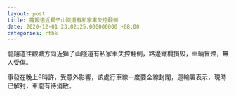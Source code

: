 ```yaml
---
layout: post
title: 龍翔道近獅子山隧道有私家車失控翻側
date: 2020-12-01 23:02:25.000000000 +08:00
categories: rthk
---
```


龍翔道往觀塘方向近獅子山隧道有私家車失控翻側，路邊鐵欄損毀，車輛冒煙，無人受傷。

事發在晚上9時許，受意外影響，該處行車線一度要全線封閉，運輸署表示，現時已解封，車龍有待消散。
